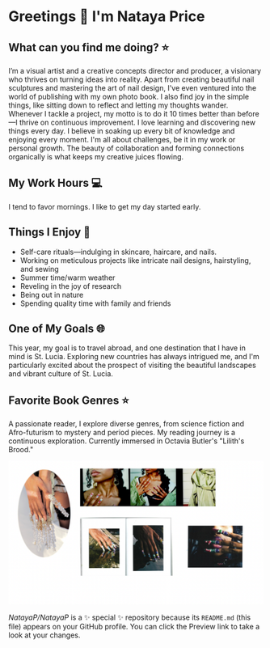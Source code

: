 # Greetings 🌸 I'm Nataya Price 

## What can you find me doing? ⭐
I’m a visual artist and a creative concepts director and producer, a visionary who thrives on turning ideas into reality. Apart from creating beautiful nail sculptures and mastering the art of nail design, I've even ventured into the world of publishing with my own photo book. I also find joy in the simple things, like sitting down to reflect and letting my thoughts wander. Whenever I tackle a project, my motto is to do it 10 times better than before—I thrive on continuous improvement. I love learning and discovering new things every day. I believe in soaking up every bit of knowledge and enjoying every moment. I'm all about challenges, be it in my work or personal growth. The beauty of collaboration and forming connections organically is what keeps my creative juices flowing. 

## My Work Hours 💻
I tend to favor mornings. I like to get my day started early. 

## Things I Enjoy 💌
* Self-care rituals—indulging in skincare, haircare, and nails. 
* Working on meticulous projects like intricate nail designs, hairstyling, and sewing 
* Summer time/warm weather
* Reveling in the joy of research 
* Being out in nature 
* Spending quality time with family and friends 

## One of My Goals 🌐

This year, my goal is to travel abroad, and one destination that I have in mind is St. Lucia. Exploring new countries has always intrigued me, and I'm particularly excited about the prospect of visiting the beautiful landscapes and vibrant culture of St. Lucia.

## Favorite Book Genres ⭐
A passionate reader, I explore diverse genres, from science fiction and Afro-futurism to mystery and period pieces. My reading journey is a continuous exploration. Currently immersed in Octavia Butler's "Lilith's Brood."

![My Photo](lesson_00/Nataya/assets/Photo1.png)

*NatayaP/NatayaP* is a ✨ special ✨ repository because its `README.md` (this file) appears on your GitHub profile.
You can click the Preview link to take a look at your changes.




